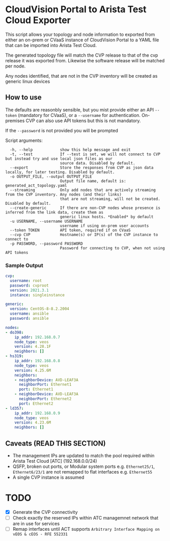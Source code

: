 # CloudVision Portal to Arista Test Cloud Exporter
This script allows your topology and node information to exported from either an on-prem or CVaaS instance of CloudVision Portal to a YAML file that can be imported into Arista Test Cloud.

The generated topology file will match the CVP release to that of the cvp release it was exported from. Likewise the software release will be matched per node.

Any nodes identified, that are not in the CVP inventory will be created as generic linux devices

## How to use
The defaults are reasonbly sensible, but you mist provide either an API `--token` (mandatory for CVaaS), or a `--username` for authentication. On-premises CVP can also use API tokens but this is not mandatory. 

If the `--password` is not provided you will be prompted

Script arguments:
```
  -h, --help            show this help message and exit
  -t, --test            If --test is set, we will not connect to CVP but instead try and use local json files as our
                        source data. Disabled by default.
  --export              Store the responses from CVP as json data locally, for later testing. Disabled by default.
  -o OUTPUT_FILE, --output OUTPUT_FILE
                        Output file name, default is: generated_act_topology.yaml
  --streaming           Only add nodes that are actively streaming from the CVP inventory. Any nodes (and their links)
                        that are not streaming, will not be created. Disabled by default.
  --create-generic      If there are non-CVP nodes whose presence is inferred from the link data, create them as
                        generic linux hosts. *Enabled* by default
  -u USERNAME, --username USERNAME
                        username if using on-prem user accounts
  --token TOKEN         API token, required if on CVaaS
  --cvp CVP             Hostname(s) or IP(s) of the CVP instance to connect to
  -p PASSWORD, --password PASSWORD
                        Password for connecting to CVP, when not using API tokens
```

### Sample Output
```yaml
cvp:
  username: root
  password: cvproot
  version: 2021.3.1
  instance: singleinstance

generic:
  version: CentOS-8-8.2.2004
  username: ansible
  password: ansible

nodes:
- do398:
    ip_addr: 192.168.0.7
    node_type: veos
    version: 4.28.1F
    neighbors: []
- hs319:
    ip_addr: 192.168.0.8
    node_type: veos
    version: 4.25.6M
    neighbors:
    - neighborDevice: AVD-LEAF3A
      neighborPort: Ethernet1
      port: Ethernet1
    - neighborDevice: AVD-LEAF3A
      neighborPort: Ethernet2
      port: Ethernet2
- ld357:
    ip_addr: 192.168.0.9
    node_type: veos
    version: 4.23.6M
    neighbors: []
```

## Caveats (READ THIS SECTION)
* The management IPs are updated to match the pool required within Arista Test Cloud [ATC] (192.168.0.0/24)
* QSFP, broken out ports, or Modular system ports e.g. `Ethernet25/1`, `Ethernet6/23/1` are not remapped to flat interfaces e.g. `Ethernet55`
* A single CVP instance is assumed

# TODO
- [x] Generate the CVP connectivity
- [ ] Check exactly the reserved IPs within ATC managemnet network that are in use for services
- [ ] Remap interfaces until ACT supports `Arbitrary Interface Mapping on vEOS & cEOS - RFE 552331`